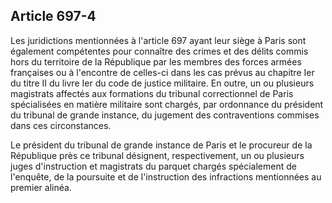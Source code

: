 Article 697-4
----
Les juridictions mentionnées à l'article 697 ayant leur siège à Paris sont
également compétentes pour connaître des crimes et des délits commis hors du
territoire de la République par les membres des forces armées françaises ou à
l'encontre de celles-ci dans les cas prévus au chapitre Ier du titre II du livre
Ier du code de justice militaire. En outre, un ou plusieurs magistrats affectés
aux formations du tribunal correctionnel de Paris spécialisées en matière
militaire sont chargés, par ordonnance du président du tribunal de grande
instance, du jugement des contraventions commises dans ces circonstances.

Le président du tribunal de grande instance de Paris et le procureur de la
République près ce tribunal désignent, respectivement, un ou plusieurs juges
d'instruction et magistrats du parquet chargés spécialement de l'enquête, de la
poursuite et de l'instruction des infractions mentionnées au premier alinéa.
